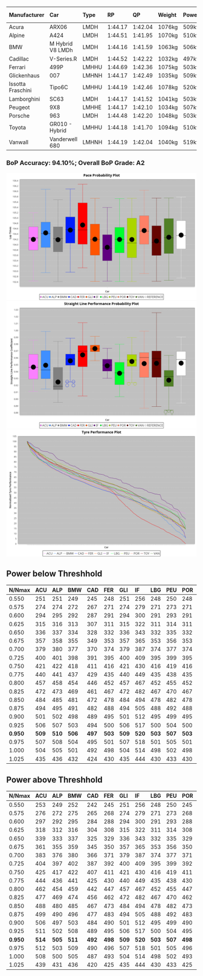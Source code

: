 |Manufacturer|Car|Type|RP|QP|Weight|Power¹|Threshhold|PINC|Power²|E/Stint|AVG Vmax|FDS|RDLC|L/Stint|BOP-Grade|ModelAccuracy|ModelPoints|Match%|
|:-|:-|:-|:-|:-|:-|:-|:-|:-|:-|:-|:-|:-|:-|:-|:-|:-|:-|:-|
|Acura|ARX06|LMDH|1:44.17|1:42.04|1076kg|509kw|210.0kph|1%|514kw|909MJ|293.56kph|-|0.99|33|-B2|100.00%|995|80.93%|
|Alpine|A424|LMDH|1:44.51|1:41.95|1070kg|510kw|210.0kph|-1%|505kw|903MJ|293.75kph|-|1.00|33|+A2|81.46%|523|93.73%|
|BMW|M Hybrid V8 LMDh|LMDH|1:44.16|1:41.59|1063kg|506kw|210.0kph|1%|511kw|894MJ|290.40kph|-|1.01|33|-A2|98.60%|1690|94.13%|
|Cadillac|V-Series.R|LMDH|1:44.52|1:42.22|1032kg|497kw|210.0kph|-1%|492kw|870MJ|294.35kph|-|1.03|33|+B1|98.38%|1765|85.33%|
|Ferrari|499P|LMHHU|1:44.69|1:42.36|1075kg|503kw|210.0kph|-1%|498kw|885MJ|295.39kph|190kph|1.02|33|+A2|92.24%|2247|94.14%|
|Glickenhaus|007|LMHNH|1:44.17|1:42.49|1035kg|509kw|210.0kph|0%|509kw|904MJ|298.83kph|-|0.95|33|+A2|96.18%|554|91.51%|
|Issotta Fraschini|Tipo6C|LMHHU|1:44.19|1:42.46|1078kg|520kw|210.0kph|0%|520kw|922MJ|294.29kph|190kph|1.03|33|+A2|66.67%|96|92.83%|
|Lamborghini|SC63|LMDH|1:44.17|1:41.52|1041kg|503kw|210.0kph|0%|503kw|884MJ|292.64kph|-|1.05|33|~A1|96.77%|419|96.54%|
|Peugeot|9X8|LMHHE|1:44.17|1:42.10|1034kg|507kw|210.0kph|0%|507kw|899MJ|295.34kph|150kph|1.03|33|~A1|87.65%|1795|100.00%|
|Porsche|963|LMDH|1:44.48|1:42.20|1048kg|503kw|210.0kph|-1%|498kw|886MJ|294.38kph|-|1.02|33|~A1|96.81%|5438|100.00%|
|Toyota|GR010 - Hybrid|LMHHU|1:44.18|1:41.70|1094kg|510kw|210.0kph|1%|515kw|907MJ|293.87kph|190kph|1.00|33|~A1|86.04%|1751|100.00%|
|Vanwall|Vanderwell 680|LMHNH|1:44.19|1:42.04|1040kg|519kw|210.0kph|0%|519kw|908MJ|291.41kph|-|1.00|33|~A1|91.42%|501|100.00%|

### BoP Accuracy: 94.10%; Overall BoP Grade: A2
![PACECHART](./IMG/ACOMETHOD.png)
![STRAIGHTLINEPERFORMANCECHART](./IMG/ACOMETHOD_sp.png)
![TYREPERFORMANCECHART](./IMG/ACOMETHOD_tw.png)

## Power below Threshhold
|N/Nmax|ACU|ALP|BMW|CAD|FER|GLI|IF|LBG|PEU|POR|TOY|VAN|
|:-|:-|:-|:-|:-|:-|:-|:-|:-|:-|:-|:-|:-|
|0.550|251|251|249|245|248|251|256|248|250|248|251|256|
|0.575|274|274|272|267|271|274|279|271|273|271|274|279|
|0.600|294|295|292|287|291|294|300|291|293|291|295|299|
|0.625|315|316|313|307|311|315|322|311|314|311|316|321|
|0.650|336|337|334|328|332|336|343|332|335|332|337|342|
|0.675|357|358|355|349|353|357|365|353|356|353|358|364|
|0.700|379|380|377|370|374|379|387|374|377|374|380|386|
|0.725|400|401|398|391|395|400|409|395|399|395|401|408|
|0.750|421|422|418|411|416|421|430|416|419|416|422|429|
|0.775|440|441|437|429|435|440|449|435|438|435|441|448|
|0.800|457|458|454|446|452|457|467|452|455|452|458|466|
|0.825|472|473|469|461|467|472|482|467|470|467|473|481|
|0.850|484|485|481|472|478|484|494|478|482|478|485|493|
|0.875|494|495|491|482|488|494|505|488|492|488|495|504|
|0.900|501|502|498|489|495|501|512|495|499|495|502|511|
|0.925|506|507|503|494|500|506|517|500|504|500|507|516|
|**0.950**|**509**|**510**|**506**|**497**|**503**|**509**|**520**|**503**|**507**|**503**|**510**|**519**|
|0.975|507|508|504|495|501|507|518|501|505|501|508|517|
|1.000|504|505|501|492|498|504|514|498|502|498|505|513|
|1.025|435|436|432|424|430|435|444|430|433|430|436|443|

## Power above Threshhold
|N/Nmax|ACU|ALP|BMW|CAD|FER|GLI|IF|LBG|PEU|POR|TOY|VAN|
|:-|:-|:-|:-|:-|:-|:-|:-|:-|:-|:-|:-|:-|
|0.550|253|249|252|242|245|251|256|248|250|245|254|256|
|0.575|276|272|275|265|268|274|279|271|273|268|277|279|
|0.600|297|292|295|284|288|294|300|291|293|288|297|299|
|0.625|318|312|316|304|308|315|322|311|314|308|319|321|
|0.650|339|333|337|325|329|336|343|332|335|329|340|342|
|0.675|361|355|359|345|350|357|365|353|356|350|362|364|
|0.700|383|376|380|366|371|379|387|374|377|371|383|386|
|0.725|404|397|402|387|392|400|409|395|399|392|405|408|
|0.750|425|417|422|407|411|421|430|416|419|411|426|429|
|0.775|444|436|441|425|430|440|449|435|438|430|445|448|
|0.800|462|454|459|442|447|457|467|452|455|447|463|466|
|0.825|477|469|474|456|462|472|482|467|470|462|478|481|
|0.850|488|480|485|467|473|484|494|478|482|473|489|493|
|0.875|499|490|496|477|483|494|505|488|492|483|500|504|
|0.900|506|497|503|484|490|501|512|495|499|490|507|511|
|0.925|511|502|508|489|495|506|517|500|504|495|512|516|
|**0.950**|**514**|**505**|**511**|**492**|**498**|**509**|**520**|**503**|**507**|**498**|**515**|**519**|
|0.975|512|503|509|490|496|507|518|501|505|496|513|517|
|1.000|508|500|505|487|493|504|514|498|502|493|509|513|
|1.025|439|431|436|420|425|435|444|430|433|425|440|443|
